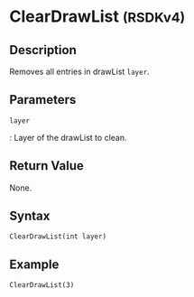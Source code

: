 # ClearDrawList <small>(RSDKv4)</small>

## Description
Removes all entries in drawList `layer`.

## Parameters
`layer`

:   Layer of the drawList to clean.

## Return Value
None.

## Syntax
```
ClearDrawList(int layer)
```

## Example
```
ClearDrawList(3)
```